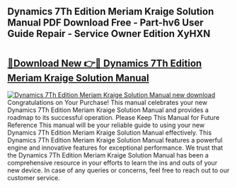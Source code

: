 ## Dynamics 7Th Edition Meriam Kraige Solution Manual PDF Download Free - Part-hv6 User Guide Repair - Service Owner Edition XyHXN

# <h2><a href="http://bc76964.oget.top/?id=Dynamics+7Th+Edition+Meriam+Kraige+Solution+Manual">🔗Download New 👉🔴 Dynamics 7Th Edition Meriam Kraige Solution Manual</a></h2>

[![Dynamics 7Th Edition Meriam Kraige Solution Manual new download](https://i.imgur.com/5g1atiW.png)](http://bc76964.oget.top/?id=Dynamics+7Th+Edition+Meriam+Kraige+Solution+Manual)
Congratulations on Your Purchase! This manual celebrates your new Dynamics 7Th Edition Meriam Kraige Solution Manual and provides a roadmap to its successful operation. Please Keep This Manual for Future Reference This manual will be your reliable guide to using your new Dynamics 7Th Edition Meriam Kraige Solution Manual effectively. This Dynamics 7Th Edition Meriam Kraige Solution Manual features a powerful engine and innovative features for exceptional performance. We trust that the Dynamics 7Th Edition Meriam Kraige Solution Manual has been a comprehensive resource in your efforts to learn the ins and outs of your new device. In case of any queries or concerns, feel free to reach out to our customer service.
